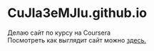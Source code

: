 # CuJIa3eMJIu.github.io
Делаю сайт по курсу на Coursera
<br>
Посмотреть как выглядит сайт можно <a href="http://cujia3emjiu.github.io/">здесь.</a>
